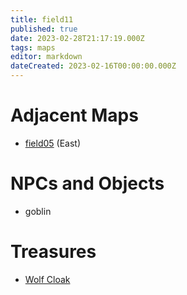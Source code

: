 ```yaml
---
title: field11
published: true
date: 2023-02-28T21:17:19.000Z
tags: maps
editor: markdown
dateCreated: 2023-02-16T00:00:00.000Z
---
```



# Adjacent Maps
 * [field05](/maps/field05) (East)

# NPCs and Objects
 * goblin

# Treasures
 * [Wolf Cloak](/items/wolf-cloak)
